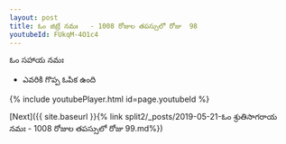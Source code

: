```yaml
---
layout: post
title: ఓం జిట్రే నమః   - 1008 రోజుల తపస్సులో రోజు  98
youtubeId: FUkqM-4O1c4
---
```

 
 
 ఓం సహాయ నమః  
 
 -  ఎవరికి గొప్ప ఓపిక ఉంది 
 
  
 
  
 
 
 
 
 
 


{% include youtubePlayer.html id=page.youtubeId %}
 
[Next]({{ site.baseurl }}{% link  split2/_posts/2019-05-21-ఓం శ్రుతిసాగరాయ నమః   - 1008 రోజుల తపస్సులో రోజు  99.md%})
 
